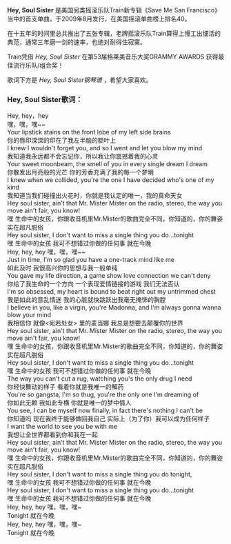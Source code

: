 

**Hey, Soul Sister** 是美国另类摇滚乐队Train新专辑《Save Me San
Francisco》当中的首支单曲，于2009年8月发行，在美国摇滚单曲榜上排名40。

  
在十五年的时间里总共推出了五张专辑，老牌摇滚乐队Train算得上慢工出细活的典范，通常三年磨一剑的速率，也绝对耐得住寂寞。

  
Train凭借 _Hey, Soul Sister_ 在第53届格莱美音乐大奖GRAMMY AWARDS 获得最佳流行乐队/组合奖！

  
歌词下方是 _Hey, Soul Sister钢琴谱_ ，希望大家喜欢。

### Hey, Soul Sister歌词：

Hey, hey，hey  
嘿，嘿，嘿~~  
Your lipstick stains on the front lobe of my left side brains  
你的唇印深深的印在了我左半脑的额叶上  
I knew I wouldn't forget you, and so I went and let you blow my mind  
我知道我永远都不会忘记你，所以我让你震撼着我的心灵  
Your sweet moonbeam, the smell of you in every single dream I dream  
你散发出月亮般的光芒 你的芳香充满了我的每一个梦境  
I knew when we collided, you're the one I have decided who's one of my kind  
我知道当我们碰撞出火花时，你就是我认定的唯一，我的真命天女  
Hey soul sister, ain't that Mr. Mister Mister on the radio, stereo, the way
you move ain't fair, you know!  
嘿 生命中的女孩，你跟收音机里Mr.Mister的歌曲完全不同，你知道的，你的舞姿实在超凡脱俗  
Hey soul sister, I don't want to miss a single thing you do...tonight  
嘿 生命中的女孩 我可不想错过你做的任何事 就在今晚  
Hey, hey, hey 嘿，嘿，嘿~~  
Just in time, I'm so glad you have a one-track mind like me  
如此及时 我很高兴你的思想与我一般单纯  
You gave my life direction, a game show love connection we can't deny  
你给了我生命的一个方向 一个表现爱情链接的游戏 我们无法否认  
I'm so obsessed, my heart is bound to beat right out my untrimmed chest  
我是如此的意乱情迷 我的心脏就快跳跃出我毫无掩饰的胸膛  
I believe in you, like a virgin, you're Madonna, and I'm always gonna wanna
blow your mind  
我相信你 就像<宛若处女> 里的麦当娜 我总是想要去颠覆你的世界  
Hey soul sister, ain't that Mr. Mister Mister on the radio, stereo, the way
you move ain't fair, you know!  
嘿 生命中的女孩，你跟收音机里Mr.Mister的歌曲完全不同，你知道的，你的舞姿实在超凡脱俗  
Hey soul sister, I don't want to miss a single thing you do...tonight  
嘿 生命中的女孩 我可不想错过你做的任何事 就在今晚  
The way you can't cut a rug, watching you's the only drug I need  
你轻快舞动的样子 看着你就是我唯一的解药  
You're so gangsta, I'm so thug, you're the only one I'm dreaming of  
你如此无赖 我如此专横 你就是唯一的梦中情人  
You see, I can be myself now finally, in fact there's nothing I can't be  
你知道吗 现在我终于能够做回我自己 实际上（为了你）我可以成为任何样子  
I want the world to see you be with me  
我想让全世界都看到你和我在一起  
Hey soul sister, ain't that Mr. Mister Mister on the radio, stereo, the way
you move ain't fair, you know!  
嘿 生命中的女孩，你跟收音机里Mr.Mister的歌曲完全不同，你知道的，你的舞姿实在超凡脱俗  
Hey soul sister, I don't want to miss a single thing you do tonight,  
嘿 生命中的女孩 我可不想错过你做的任何事 就在今晚  
Hey soul sister, I don't want to miss a single thing you do...tonight  
嘿 生命中的女孩 我可不想错过你做的任何事 就在今晚  
Hey, hey, hey 嘿，嘿，嘿~  
Tonight 就在今晚  
Hey, hey, hey 嘿，嘿，嘿~  
Tonight 就在今晚

